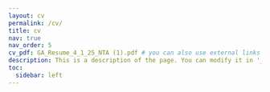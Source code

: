 ```yaml
---
layout: cv
permalink: /cv/
title: cv
nav: true
nav_order: 5
cv_pdf: GA_Resume_4_1_25_NTA (1).pdf # you can also use external links here
description: This is a description of the page. You can modify it in '_pages/cv.md'. You can also change or remove the top pdf download button.
toc:
  sidebar: left
---
```

